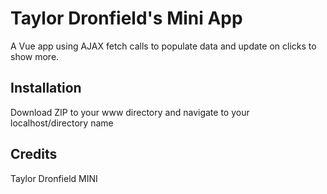 # Taylor Dronfield's Mini App

A Vue app using AJAX fetch calls to populate data and update on clicks to show more.

## Installation

Download ZIP to your www directory and navigate to your localhost/directory name

## Credits

Taylor Dronfield
MINI
